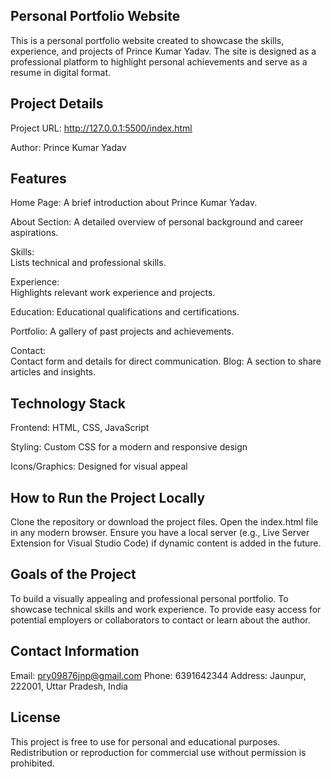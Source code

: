   Personal Portfolio Website
--------------------------------
This is a personal portfolio website created to showcase the skills, experience, and projects of Prince Kumar Yadav. The site is designed as a professional platform to highlight personal achievements and serve as a resume in digital format.

Project Details
----------------------
Project URL: http://127.0.0.1:5500/index.html

Author: Prince Kumar Yadav

Features
------------

Home Page:
                    A brief introduction about Prince Kumar Yadav.

About Section:
                 A detailed overview of personal background and career aspirations.
		  
Skills:       
       Lists technical and professional skills. 

Experience:      
          Highlights relevant work experience and projects.
	  
Education:
           Educational qualifications and certifications.
	   
Portfolio: 
          A gallery of past projects and achievements.
	  
Contact:  
        Contact form and details for direct communication.
Blog:  A section to share articles and insights.

Technology Stack
---------------------


Frontend: HTML, CSS, JavaScript

Styling: Custom CSS for a modern and responsive design

Icons/Graphics: Designed for visual appeal

How to Run the Project Locally
----------------------------------
Clone the repository or download the project files.
Open the index.html file in any modern browser.
Ensure you have a local server (e.g., Live Server Extension for Visual Studio Code) if dynamic content is added in the future.


Goals of the Project
-----------------------------
To build a visually appealing and professional personal portfolio.
To showcase technical skills and work experience.
To provide easy access for potential employers or collaborators to contact or learn about the author.


Contact Information
--------------------------
Email: pry09876jnp@gmail.com
Phone: 6391642344
Address: Jaunpur, 222001, Uttar Pradesh, India


License
----------------
This project is free to use for personal and educational purposes. Redistribution or reproduction for commercial use without permission is prohibited.
